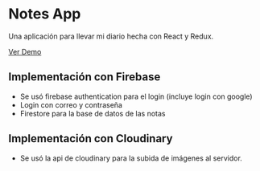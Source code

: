# Notes App

Una aplicación para llevar mi diario hecha con React y Redux.

[Ver Demo](https://kind-hypatia-8ce5dc.netlify.app)

## Implementación con Firebase
- Se usó firebase authentication para el login (incluye login con google)
- Login con correo y contraseña
- Firestore para la base de datos de las notas

## Implementación con Cloudinary
- Se usó la api de cloudinary para la subida de imágenes al servidor.